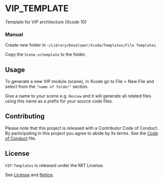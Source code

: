 # VIP_TEMPLATE
Template for VIP architecture (Xcode 10)

### Manual

Create new folder in `~/Library/Developer/Xcode/Templates/File Templates`.

Copy the `Scene.xctemplate` to the folder.

## Usage

To generate a new VIP module (scene), in Xcode go to File > New File and select from the `"name of folder"` section.

Give a name to your scene e.g. `Review` and it will generate all related files using this name as a prefix for your source code files.

## Contributing

Please note that this project is released with a Contributor Code of Conduct. By participating in this project you agree to abide by its terms. See the [Code of Conduct](CODE_OF_CONDUCT.md) file.

## License

`VIP-Templates` is released under the MIT License.

See [License](LICENSE) and [Notice](NOTICE).
